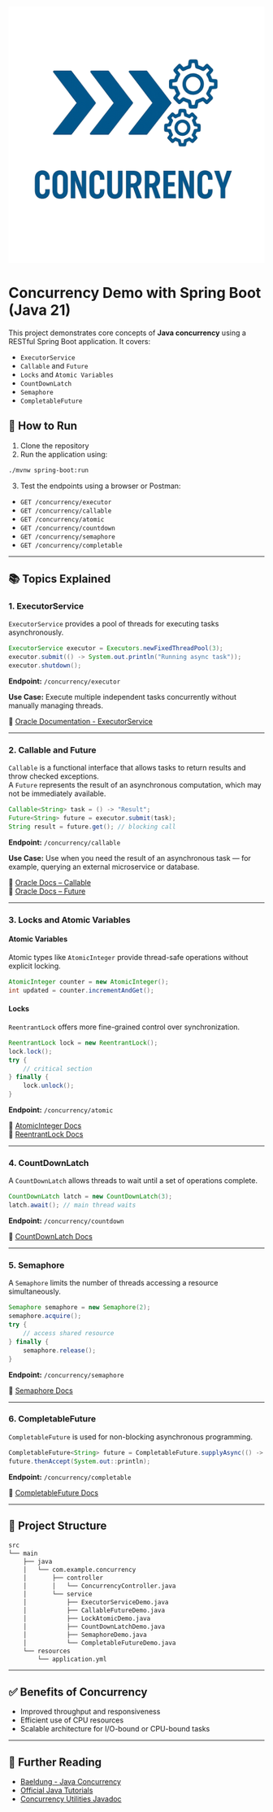 
![Logo](/Concurrency_Logo.png)

# Concurrency Demo with Spring Boot (Java 21)

This project demonstrates core concepts of **Java concurrency** using a RESTful Spring Boot application. It covers:

- `ExecutorService`
- `Callable` and `Future`
- `Locks` and `Atomic Variables`
- `CountDownLatch`
- `Semaphore`
- `CompletableFuture`

## 🧪 How to Run

1. Clone the repository
2. Run the application using:

```bash
./mvnw spring-boot:run
```

3. Test the endpoints using a browser or Postman:

- `GET /concurrency/executor`
- `GET /concurrency/callable`
- `GET /concurrency/atomic`
- `GET /concurrency/countdown`
- `GET /concurrency/semaphore`
- `GET /concurrency/completable`

---

## 📚 Topics Explained

### 1. ExecutorService

`ExecutorService` provides a pool of threads for executing tasks asynchronously.

```java
ExecutorService executor = Executors.newFixedThreadPool(3);
executor.submit(() -> System.out.println("Running async task"));
executor.shutdown();
```

**Endpoint:** `/concurrency/executor`

**Use Case:** Execute multiple independent tasks concurrently without manually managing threads.

📖 [Oracle Documentation - ExecutorService](https://docs.oracle.com/en/java/javase/21/docs/api/java.base/java/util/concurrent/ExecutorService.html)

---

### 2. Callable and Future

`Callable` is a functional interface that allows tasks to return results and throw checked exceptions.  
A `Future` represents the result of an asynchronous computation, which may not be immediately available.

```java
Callable<String> task = () -> "Result";
Future<String> future = executor.submit(task);
String result = future.get(); // blocking call
```

**Endpoint:** `/concurrency/callable`

**Use Case:** Use when you need the result of an asynchronous task — for example, querying an external microservice or database.

📖 [Oracle Docs – Callable](https://docs.oracle.com/en/java/javase/21/docs/api/java.base/java/util/concurrent/Callable.html)  
📖 [Oracle Docs – Future](https://docs.oracle.com/en/java/javase/21/docs/api/java.base/java/util/concurrent/Future.html)

---

### 3. Locks and Atomic Variables

#### Atomic Variables

Atomic types like `AtomicInteger` provide thread-safe operations without explicit locking.

```java
AtomicInteger counter = new AtomicInteger();
int updated = counter.incrementAndGet();
```

#### Locks

`ReentrantLock` offers more fine-grained control over synchronization.

```java
ReentrantLock lock = new ReentrantLock();
lock.lock();
try {
    // critical section
} finally {
    lock.unlock();
}
```

**Endpoint:** `/concurrency/atomic`

📖 [AtomicInteger Docs](https://docs.oracle.com/en/java/javase/21/docs/api/java.base/java/util/concurrent/atomic/AtomicInteger.html)  
📖 [ReentrantLock Docs](https://docs.oracle.com/en/java/javase/21/docs/api/java.base/java/util/concurrent/locks/ReentrantLock.html)

---

### 4. CountDownLatch

A `CountDownLatch` allows threads to wait until a set of operations complete.

```java
CountDownLatch latch = new CountDownLatch(3);
latch.await(); // main thread waits
```

**Endpoint:** `/concurrency/countdown`

📖 [CountDownLatch Docs](https://docs.oracle.com/en/java/javase/21/docs/api/java.base/java/util/concurrent/CountDownLatch.html)

---

### 5. Semaphore

A `Semaphore` limits the number of threads accessing a resource simultaneously.

```java
Semaphore semaphore = new Semaphore(2);
semaphore.acquire();
try {
    // access shared resource
} finally {
    semaphore.release();
}
```

**Endpoint:** `/concurrency/semaphore`

📖 [Semaphore Docs](https://docs.oracle.com/en/java/javase/21/docs/api/java.base/java/util/concurrent/Semaphore.html)

---

### 6. CompletableFuture

`CompletableFuture` is used for non-blocking asynchronous programming.

```java
CompletableFuture<String> future = CompletableFuture.supplyAsync(() -> "Hello");
future.thenAccept(System.out::println);
```

**Endpoint:** `/concurrency/completable`

📖 [CompletableFuture Docs](https://docs.oracle.com/en/java/javase/21/docs/api/java.base/java/util/concurrent/CompletableFuture.html)

---

## 📁 Project Structure

```
src
└── main
    ├── java
    │   └── com.example.concurrency
    │       ├── controller
    │       │   └── ConcurrencyController.java
    │       └── service
    │           ├── ExecutorServiceDemo.java
    │           ├── CallableFutureDemo.java
    │           ├── LockAtomicDemo.java
    │           ├── CountDownLatchDemo.java
    │           ├── SemaphoreDemo.java
    │           └── CompletableFutureDemo.java
    └── resources
        └── application.yml
```

---

## ✅ Benefits of Concurrency

- Improved throughput and responsiveness
- Efficient use of CPU resources
- Scalable architecture for I/O-bound or CPU-bound tasks

---

## 📘 Further Reading

- [Baeldung - Java Concurrency](https://www.baeldung.com/java-concurrency)
- [Official Java Tutorials](https://docs.oracle.com/javase/tutorial/essential/concurrency/)
- [Concurrency Utilities Javadoc](https://docs.oracle.com/en/java/javase/21/docs/api/java.base/java/util/concurrent/package-summary.html)
